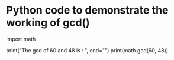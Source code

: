 # Python code to demonstrate the working of gcd()
import math
  
print("The gcd of 60 and 48 is : ", end="")
print(math.gcd(60, 48))
